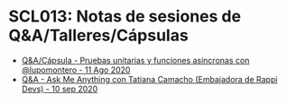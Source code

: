 # SCL013: Notas de sesiones de Q&A/Talleres/Cápsulas

* [Q&A/Cápsula - Pruebas unitarias y funciones asíncronas con @lupomontero - 11 Ago 2020](./2020-08-11)
* [Q&A - Ask Me Anything con Tatiana Camacho (Embajadora de Rappi Devs) - 10 sep 2020](./2020-09-10)
